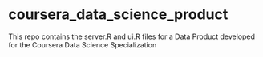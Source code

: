 # coursera_data_science_product
This repo contains the server.R and ui.R files for a Data Product developed for the Coursera Data Science Specialization
